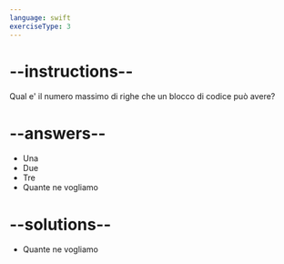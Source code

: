 ```yaml
---
language: swift
exerciseType: 3
---
```


# --instructions--

Qual e' il numero massimo di righe che un blocco di codice può avere?

# --answers--

- Una
- Due
- Tre
- Quante ne vogliamo

# --solutions--

- Quante ne vogliamo
